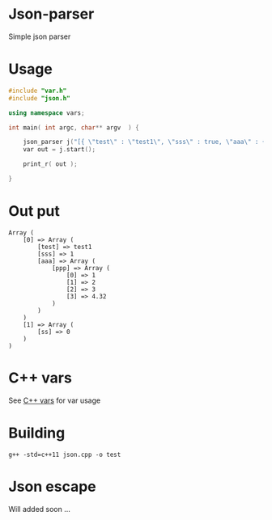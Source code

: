 # Json-parser
Simple json parser

# Usage
```c++
#include "var.h"
#include "json.h"

using namespace vars;

int main( int argc, char** argv  ) {

	json_parser j("[{ \"test\" : \"test1\", \"sss\" : true, \"aaa\" : {\"ppp\" : [1,2,3,4.32]} }, { \"ss\" : false }]");
	var out = j.start();

	print_r( out );

}
```
# Out put
```
Array (
	[0] => Array (
		[test] => test1
		[sss] => 1
		[aaa] => Array (
			[ppp] => Array (
				[0] => 1
				[1] => 2
				[2] => 3
				[3] => 4.32
			)
		)
	)
	[1] => Array (
		[ss] => 0
	)
)
```

# C++ vars
See [C++ vars](https://github.com/pejman-hkh/cpp-vars) for var usage

# Building

```
g++ -std=c++11 json.cpp -o test
```

# Json escape
Will added soon ...
